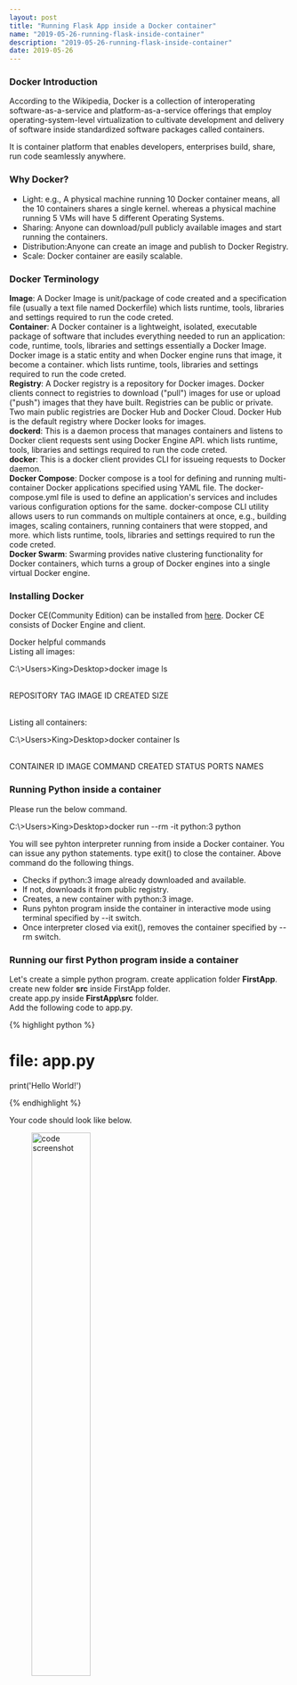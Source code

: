 ```yaml
---
layout: post
title: "Running Flask App inside a Docker container"
name: "2019-05-26-running-flask-inside-container"
description: "2019-05-26-running-flask-inside-container"
date: 2019-05-26
---
```


<h3><a name="section1">Docker Introduction</a></h3>
<p>According to the Wikipedia, Docker is a collection of interoperating software-as-a-service and platform-as-a-service offerings that employ operating-system-level virtualization to cultivate development and delivery of software inside standardized software packages called containers. 

It is container platform that enables developers, enterprises build, share, run code seamlessly anywhere.
</p>
<h3><a name="section2">Why Docker?</a></h3>
<ul>
  <li>Light: e.g., A physical machine running 10 Docker container means, all the 10 containers shares a single kernel. whereas a physical machine running 5 VMs will have 5 different Operating Systems.</li>
  <li>Sharing: Anyone can download/pull publicly available images and start running the containers.</li>
  <li>Distribution:Anyone can create an image and publish to Docker Registry.</li>
  <li>Scale: Docker container are easily scalable.</li>
</ul>
<h3><a name="section3">Docker Terminology</a></h3>
<p>
<b>Image</b>: A Docker Image is unit/package of code created and a specification file (usually a text file named Dockerfile) which lists runtime, tools, libraries and settings required to run the code creted.
<br>
<b>Container</b>: A Docker container is a lightweight, isolated, executable package of software that includes everything needed to run an application: code, runtime, tools, libraries and settings essentially a Docker Image. Docker image is a static entity and when Docker engine runs that image, it become a container.
 which lists runtime, tools, libraries and settings required to run the code creted.
<br>
<b>Registry</b>: A Docker registry is a repository for Docker images. Docker clients connect to registries to download ("pull") images for use or upload ("push") images that they have built. Registries can be public or private. Two main public registries are Docker Hub and Docker Cloud. Docker Hub is the default registry where Docker looks for images.
<br>
<b>dockerd</b>: This is a daemon process that manages containers and listens to Docker client requests sent using Docker Engine API.
 which lists runtime, tools, libraries and settings required to run the code creted.
<br>
<b>docker</b>: This is a docker client provides CLI for issueing requests to Docker daemon.
<br>
<b>Docker Compose</b>: Docker compose is a tool for defining and running multi-container Docker applications specified using YAML file. The docker-compose.yml file is used to define an application's services and includes various configuration options for the same. docker-compose CLI utility allows users to run commands on multiple containers at once, e.g., building images, scaling containers, running containers that were stopped, and more.
 which lists runtime, tools, libraries and settings required to run the code creted.
<br>
<b>Docker Swarm</b>: Swarming provides native clustering functionality for Docker containers, which turns a group of Docker engines into a single virtual Docker engine.
</p>
<h3><a name="section4">Installing Docker</a></h3>
<p>Docker CE(Community Edition) can be installed from <a href="https://docs.docker.com/install/" alt="Docker CE download link" target="_blank">here</a>. Docker CE consists of Docker Engine and client.
<p>

<span>Docker helpful commands</span>
<br>Listing all images:
<p class="cmd">C:\&gt;Users&gt;King&gt;Desktop&gt;docker image ls</p>
<p class="cmd">
<br>REPOSITORY        TAG               IMAGE ID             CREATED             SIZE
<br>
</p>

<br>Listing all containers:
<p class="cmd">C:\&gt;Users&gt;King&gt;Desktop&gt;docker container ls</p>
<p class="cmd">
<br>CONTAINER ID        IMAGE               COMMAND             CREATED             STATUS              PORTS                  NAMES
<br>
</p>

<h3><a name="section5">Running Python inside a container</a></h3>
Please run the below command.
<p class="cmd">C:\&gt;Users&gt;King&gt;Desktop&gt;docker run --rm -it python:3 python</p>
<p>You will see pyhton interpreter running from inside a Docker container. You can issue any python statements. type exit() to close the container.
Above command do the following things.
<ul>
  <li>Checks if python:3 image already downloaded and available.</li>
  <li>If not, downloads it from public registry.</li>
  <li>Creates, a new container with python:3 image.</li>
  <li>Runs pyhton program inside the container in interactive mode using terminal specified by --it switch.</li>
  <li>Once interpreter closed via exit(), removes the container specified by --rm switch.</li>
</ul>	
</p>

<h3><a name="section6">Running our first Python program inside a container</a></h3>
<p>Let's create a simple python program. create application folder <b>FirstApp</b>.<br>create new folder <b>src</b> inside FirstApp folder.<br>create app.py inside <b>FirstApp\src</b> folder.
<br>Add the following code to app.py.
</p>

{% highlight python %}
# file: app.py

print('Hello World!')

{% endhighlight %}

<p>
    Your code should look like below.
    <figure>
      <img src="/images/firstapp_code.png" alt="code screenshot" width="50%" height="50%" />
      <figcaption>code view</figcaption>
    </figure>    
    Now, we can run the above program using standard python:3 image as shown below. run the command.
</p> 

<!-- <p class="cmd">C:\&gt;Users&gt;King&gt;Desktop&gt;docker run --rm -it -v $(pwd):/First python:3 python /FirstApp/src/app.py</p> -->
<p class="cmd">C:\&gt;Users&gt;King&gt;Desktop&gt;docker run --rm -it -v "%cd%":/FirstApp python:3 python /FirstApp/src//app.py</p>
<b>Output:</b>
<p class="output">
Hello World!
</p>

<h3><a name="section7">Creating custom Docker image with Dockerfile</a></h3>
<p>Let's add Dockerfile as showm below inside the folder <b>FirstApp</b></p>

{% highlight shell %}
//file: Dockerfile

	# Dockerfile
	FROM python:3
	WORKDIR /src
	COPY /src .
	CMD [ "python", "app.py" ]

{% endhighlight %}

<p>
    Your code should look like below.
    <figure>
      <img src="/images/firstapp_code_2.png" alt="code screenshot" width="50%" height="50%" />
      <figcaption>First App</figcaption>
    </figure>    
    Now, run the below command for creating our custom image using standard python:3 image.
</p> 
	
<p class="cmd">C:\&gt;Users&gt;King&gt;Desktop&gt;docker build -t firstpy .</p>
<b>Output:</b>
<p class="output">
REPOSITORY                              TAG                 IMAGE ID            CREATED             SIZE
<br>firstpy                                 latest              085903a75b6b        3 hours ago         938M
</p>

<p class="cmd">C:\&gt;Users&gt;King&gt;Desktop&gt;docker run firstpy</p>


Let's install Flask
add this new line to Dockerfile

RUN pip3 install Flask

{% highlight shell %}
//file: Dockerfile

	# Dockerfile
	FROM python:3
	# NEW LINE
	RUN pip3 install Flask
	WORKDIR /src
	COPY /src .
	CMD [ "python", "app.py" ]

{% endhighlight %}

also modify app.py as shown below
{% highlight python %}
//file: app.py

from flask import Flask
import os
import socket

app = Flask(__name__)

@app.route("/")
def hello():

    html = "<h3>Hello {name}!</h3>" \
           "<b>Hostname:</b> {hostname}<br/>"
    return html.format(name=os.getenv("NAME", "world"), hostname=socket.gethostname())

if __name__ == "__main__":
    app.run(host='0.0.0.0', port=80)

{% endhighlight %}	

<p>
    <figure>
      <img src="/images/firstapp_flask_code.png" alt="code screenshot" width="50%" height="50%" />
      <figcaption>First App</figcaption>
    </figure>    
</p> 

for real world apps use this line
create a new requirements.txt file

{% highlight xml %}
//file: requirements.txt

	Flask

{% endhighlight %}

we can install dependencies using requirements file as shown below.
RUN pip3 install -r requirements.txt

running in detached mode.
so far interactive mode. let's run detached mode without user interaction.

<p class="cmd">C:\&gt;Users&gt;King&gt;Desktop&gt;docker build -t firstpy .</p>
<p class="output">>
<br>Sending build context to Docker daemon  3.584kB
<br>Step 1/5 : FROM python:3
<br> ---> a4cc999cf2aa
<br>Step 2/5 : RUN pip3 install Flask
<br> ---> Using cache
<br> ---> e0323175dcee
<br>Step 3/5 : WORKDIR /src
<br> ---> Using cache
<br> ---> 5d3e697fe7c3
<br>Step 4/5 : COPY /src .
<br> ---> Using cache
<br> ---> d0c1dbb6056d
<br>Step 5/5 : CMD [ "python", "app.py" ]
<br> ---> Using cache
<br> ---> 085903a75b6b
<br>Successfully built 085903a75b6b
<br>SECURITY WARNING: You are building a Docker image from Windows against a non-Windows Docker host. All files and directories added to build context will have '-rwxr-xr-x' permissions. It is recommended to double check and reset permissions for sensitive files and directories.
</p>

<p class="cmd">C:\&gt;Users&gt;King&gt;Desktop&gt;docker run --rm -d -p 8080:80 firstpy</p>
<p>
<p class="output">
docker: Error response from daemon: driver failed programming external connectivity on endpoint distracted_bhabha (ed515f04e2926e48c0231bc5e7bc7c6adab303c9fbc07fc342ad3ce74a2e6442): Error starting userland proxy: mkdir /port/tcp:0.0.0.0:8080:tcp:172.17.0.2:80: input/output error.
</p>

<p>
    <figure>
      <img src="/images/docker-restart.png" alt="code screenshot" width="50%" height="50%" />
      <figcaption>First App</figcaption>
    </figure>    
</p> 

running
<p class="output">
3c58c2854897756bb709aefd2ea34b3e686ab31d02e2070f8a73612ad247fe73
<br>
</p>


<p>Run below command to list all running containers.</p>
<p class="cmd">C:\&gt;Users&gt;King&gt;Desktop&gt;docker ps</p>
<p>
<p class="output">
<br>CONTAINER ID        IMAGE               COMMAND             CREATED             STATUS              PORTS                  NAMES
<br>3c58c2854897        firstpy             "python app.py"     42 seconds ago      Up 40 seconds       0.0.0.0:8080->80/tcp   eager_hamilton
<br>
</p>

<p>Run below command to check the logs from the running container.</p>
<p class="cmd">C:\&gt;Users&gt;King&gt;Desktop&gt;docker logs 3c58c2854897</p>
<p class="output">
* Serving Flask app "app" (lazy loading)
<br>* Environment: production
<br>   WARNING: This is a development server. Do not use it in a production deployment.
<br>   Use a production WSGI server instead.
<br>* Debug mode: off
<br>* Running on http://0.0.0.0:80/ (Press CTRL+C to quit)
<br>
</p>

<p>
Open browser, point to http://localhost:8080. You will se below output.
    <figure>
      <img src="/images/browser-output.png" alt="browser screenshot" width="50%" height="50%" />
      <figcaption>browse the flask app</figcaption>
    </figure>    
</p> 

<p>Run below command to stop the container.</p>
<p class="cmd">C:\&gt;Users&gt;King&gt;Desktop&gt;docker stop 3c58c2854897</p>
<p>